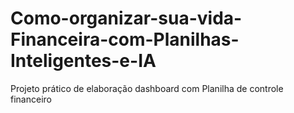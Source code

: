 # Como-organizar-sua-vida-Financeira-com-Planilhas-Inteligentes-e-IA
Projeto prático de elaboração dashboard com  Planilha de controle financeiro

